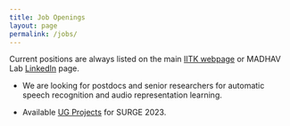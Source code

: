 ```yaml
---
title: Job Openings
layout: page
permalink: /jobs/
---
```


Current positions are always listed on the main [IITK webpage](https://www.iitk.ac.in/dord/scientific-and-research-staff) or MADHAV Lab [LinkedIn](https://www.linkedin.com/company/madhav-lab/) page.
  - We are looking for postdocs and senior researchers for automatic speech recognition and audio representation learning.
  <!-- - If you are interested in 6-month to 1-year research-focused internships in machine learning/deep learning/audio processing and have relevant background (coursework/projects in machine learning/deep learning, exposure to reading/writing papers in top-tier conferences), please send an email with subject line “Long-term Research Position at MADHAV Lab”. -->
  - Available [UG Projects](/2023_UGPs) for SURGE 2023.

  <!-- - You can also checkout [SURGE](https://surge.iitk.ac.in/), the annual summer research internship program at IIT Kanpur. You can write your area of interest and proposed project for the duration before submitting your application. -->
